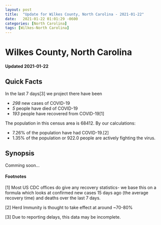 ```yaml
---
layout: post
title:  "Update for Wilkes County, North Carolina - 2021-01-22"
date:   2021-01-22 01:01:29 -0600
categories: [North Carolina]
tags: [Wilkes-North Carolina]
---
```


# Wilkes County, North Carolina
#### Updated 2021-01-22

## Quick Facts

In the last 7 days[3] we project there have been
- *298* new cases of COVID-19
- *5* people have died of COVID-19
- *193* people have recovered from COVID-19[1]

The population in this census area is 68412. By our calculations:
- 7.26% of the population have had COVID-19.[2]
- 1.35% of the population or 922.0 people are actively fighting the virus.

## Synopsis

Comming soon...


#### Footnotes

[1] Most US CDC offices do give any recovery statistics- we base this on a formula which looks at confirmed new cases
15 days ago (the average recovery time) and deaths over the last 7 days.

[2] Herd Immunity is thought to take effect at around ~70-80%

[3] Due to reporting delays, this data may be incomplete.
 
    